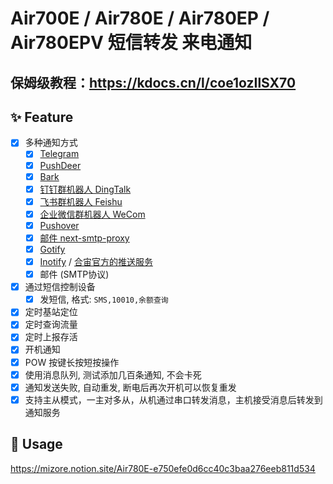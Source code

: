 # Air700E / Air780E / Air780EP / Air780EPV 短信转发 来电通知

## 保姆级教程：https://kdocs.cn/l/coe1ozIlSX70

## :sparkles: Feature

- [x] 多种通知方式
    - [x] [Telegram](https://github.com/0wQ/telegram-notify)
    - [x] [PushDeer](https://www.pushdeer.com/)
    - [x] [Bark](https://github.com/Finb/Bark)
    - [x] [钉钉群机器人 DingTalk](https://open.dingtalk.com/document/robots/custom-robot-access)
    - [x] [飞书群机器人 Feishu](https://open.feishu.cn/document/ukTMukTMukTM/ucTM5YjL3ETO24yNxkjN)
    - [x] [企业微信群机器人 WeCom](https://developer.work.weixin.qq.com/document/path/91770)
    - [x] [Pushover](https://pushover.net/api)
    - [x] [邮件 next-smtp-proxy](https://github.com/0wQ/next-smtp-proxy)
    - [x] [Gotify](https://gotify.net)
    - [x] [Inotify](https://github.com/xpnas/Inotify) / [合宙官方的推送服务](https://push.luatos.org)
    - [x] 邮件 (SMTP协议)
- [x] 通过短信控制设备
    - [x] 发短信, 格式: `SMS,10010,余额查询`
- [x] 定时基站定位
- [x] 定时查询流量
- [x] 定时上报存活
- [x] 开机通知
- [x] POW 按键长按短按操作
- [x] 使用消息队列, 测试添加几百条通知, 不会卡死
- [x] 通知发送失败, 自动重发, 断电后再次开机可以恢复重发
- [x] 支持主从模式，一主对多从，从机通过串口转发消息，主机接受消息后转发到通知服务

## :hammer: Usage

https://mizore.notion.site/Air780E-e750efe0d6cc40c3baa276eeb811d534

